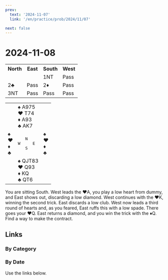```yaml
---
prev:
  text: '2024-11-07'
  link: '/en/practice/prob/2024/11/07'

next: false
---
```


# 2024-11-08

<table class="auction">
	<tr>
		<th>North</th>
		<th>East</th>
		<th>South</th>
		<th>West</th>
	</tr>
	<tr>
		<td></td>
		<td></td>
		<td>1NT</td>
		<td>Pass</td>
	</tr>
	<tr>
		<td>2♣</td>
		<td>Pass</td>
		<td>2♦</td>
		<td>Pass</td>
	</tr>
	<tr>
		<td>3NT</td>
		<td>Pass</td>
		<td>Pass</td>
		<td>Pass</td>
	</tr>
</table>

<table class="deal">
	<tr>
		<td></td>
		<td>♠ A975<br>♥ T74<br>♦ A93<br>♣ AK7</td>
		<td></td>
	</tr>
	<tr>
		<td>♠ <br>♥ <br>♦ <br>♣ </td>
		<td><pre>   N<br>W     E<br>   S</pre></td>
		<td>♠ <br>♥ <br>♦ <br>♣ </td>
	</tr>
	<tr>
		<td></td>
		<td>♠ QJT83<br>♥ Q93<br>♦ KQ<br>♣ QT6</td>
		<td></td>
	</tr>
</table>

You are sitting South. West leads the ♥A, you play a low heart from dummy, and East shows out, discarding a low diamond. West continues with the ♥K, winning the second trick. East discards a low club. West now leads a third round of hearts and, as you feared, East ruffs this with a low spade. There goes your ♥Q. East returns a diamond, and you win the trick with the ♦Q. Find a way to make the contract.

## Links

[<Badge type="tip" text="Check Solution"/>](/en/learning/prob/2024/11/08)

### By Category

[<Badge type="tip" text="<--"/>](/en/practice/prob/2024/11/07)
[<Badge type="tip" text="Calendar"/>](/en/practice/calendar/2024/11)
[<Badge type="info" text="-->"/>](/en/practice/prob/2024/11/08#links)

### By Date

Use the links below.